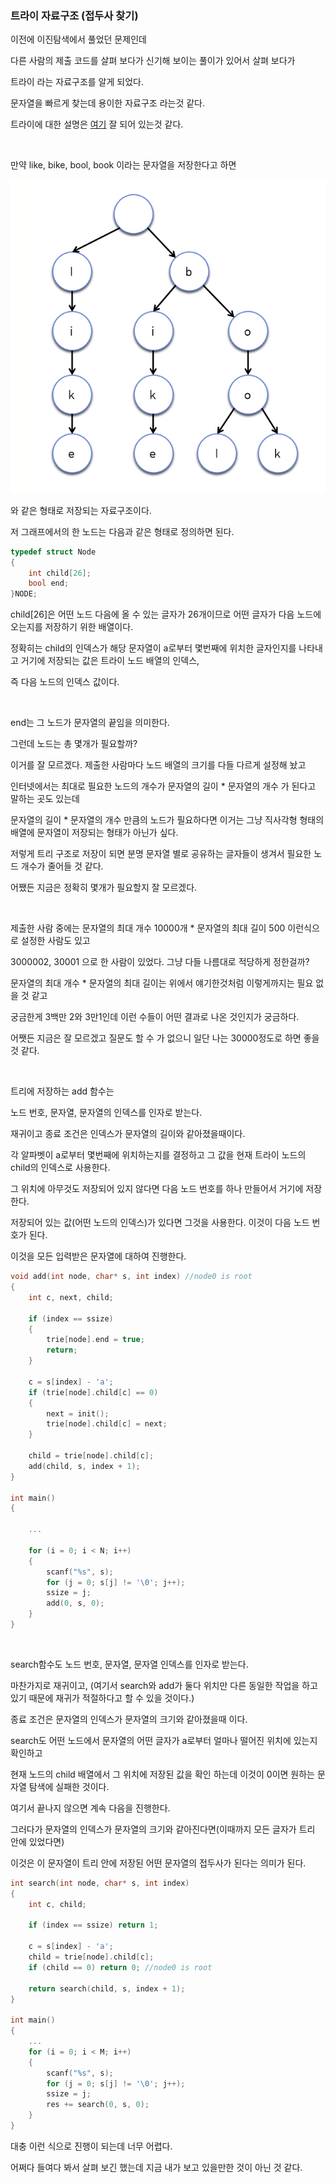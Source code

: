 ### 트라이 자료구조 (접두사 찾기)

이전에 이진탐색에서 풀었던 문제인데

다른 사람의 제출 코드를 살펴 보다가 신기해 보이는 풀이가 있어서 살펴 보다가

트라이 라는 자료구조를 알게 되었다.

문자열을 빠르게 찾는데 용이한 자료구조 라는것 같다.

트라이에 대한 설명은 [여기](https://hwan-shell.tistory.com/133) 잘 되어 있는것 같다.

</br>

만약 like, bike, bool, book 이라는 문자열을 저장한다고 하면

![](./트라이.PNG)

와 같은 형태로 저장되는 자료구조이다.

저 그래프에서의 한 노드는 다음과 같은 형태로 정의하면 된다.

```C
typedef struct Node
{
	int child[26];
	bool end;
}NODE;
```



child[26]은 어떤 노드 다음에 올 수 있는 글자가 26개이므로 어떤 글자가 다음 노드에 오는지를 저장하기 위한 배열이다.

정확히는 child의 인덱스가 해당 문자열이 a로부터 몇번째에 위치한 글자인지를 나타내고 거기에 저장되는 값은 트라이 노드 배열의 인덱스,

즉 다음 노드의 인덱스 값이다.

</br>

end는 그 노드가 문자열의 끝임을 의미한다.

그런데 노드는 총 몇개가 필요할까?

이거를 잘 모르겠다. 제출한 사람마다 노드 배열의 크기를 다들 다르게 설정해 놨고

인터넷에서는 최대로 필요한 노드의 개수가 문자열의 길이 * 문자열의 개수 가 된다고 말하는 곳도 있는데

문자열의 길이 * 문자열의 개수 만큼의 노드가 필요하다면 이거는 그냥 직사각형 형태의 배열에 문자열이 저장되는 형태가 아닌가 싶다.

저렇게 트리 구조로 저장이 되면 분명 문자열 별로 공유하는 글자들이 생겨서 필요한 노드 개수가 줄어들 것 같다.

어쨌든 지금은 정확히 몇개가 필요할지 잘 모르겠다.

</br>

제출한 사람 중에는 문자열의 최대 개수 10000개 * 문자열의 최대 길이 500 이런식으로 설정한 사람도 있고

3000002, 30001 으로 한 사람이 있었다.  그냥 다들 나름대로 적당하게 정한걸까?

문자열의 최대 개수 * 문자열의 최대 길이는 위에서 얘기한것처럼 이렇게까지는 필요 없을 것 같고

궁금한게 3백만 2와 3만1인데 이런 수들이 어떤 결과로 나온 것인지가 궁금하다.

어쨋든 지금은 잘 모르겠고 질문도 할 수 가 없으니 일단 나는 30000정도로 하면 좋을 것 같다.

</br>

트리에 저장하는 add 함수는

노드 번호, 문자열, 문자열의 인덱스를 인자로 받는다.

재귀이고 종료 조건은 인덱스가 문자열의 길이와 같아졌을때이다.

각 알파벳이 a로부터 몇번째에 위치하는지를 결정하고 그 값을 현재 트라이 노드의 child의 인덱스로 사용한다.

그 위치에 아무것도 저장되어 있지 않다면 다음 노드 번호를 하나 만들어서 거기에 저장한다.

저장되어 있는 값(어떤 노드의 인덱스)가 있다면 그것을 사용한다. 이것이 다음 노드 번호가 된다.

이것을 모든 입력받은 문자열에 대하여 진행한다.

```C
void add(int node, char* s, int index) //node0 is root
{
	int c, next, child;

	if (index == ssize)
	{
		trie[node].end = true;
		return;
	}

	c = s[index] - 'a';
	if (trie[node].child[c] == 0)
	{
		next = init();
		trie[node].child[c] = next;
	}

	child = trie[node].child[c];
	add(child, s, index + 1);
}

int main()
{
    
    ...
        
	for (i = 0; i < N; i++)
	{
		scanf("%s", s);
		for (j = 0; s[j] != '\0'; j++);
		ssize = j;
		add(0, s, 0);
	}
}
```

</br>

search함수도 노드 번호, 문자열, 문자열 인덱스를 인자로 받는다.

마찬가지로 재귀이고, (여기서 search와 add가 둘다 위치만 다른 동일한 작업을 하고 있기 때문에 재귀가 적절하다고 할 수 있을 것이다.)

종료 조건은 문자열의 인덱스가 문자열의 크기와 같아졌을때 이다.

search도 어떤 노드에서 문자열의 어떤 글자가 a로부터 얼마나 떨어진 위치에 있는지 확인하고

현재 노드의 child 배열에서 그 위치에 저장된 값을 확인 하는데 이것이 0이면 원하는 문자열 탐색에 실패한 것이다.

여기서 끝나지 않으면 계속 다음을 진행한다.

그러다가 문자열의 인덱스가 문자열의 크기와 같아진다면(이때까지 모든 글자가 트리 안에 있었다면)

이것은 이 문자열이 트리 안에 저장된 어떤 문자열의 접두사가 된다는 의미가 된다.

```C
int search(int node, char* s, int index)
{
	int c, child;

	if (index == ssize) return 1;

	c = s[index] - 'a';
	child = trie[node].child[c];
	if (child == 0) return 0; //node0 is root

	return search(child, s, index + 1);
}

int main()
{
    ...
    for (i = 0; i < M; i++)
	{
		scanf("%s", s);
		for (j = 0; s[j] != '\0'; j++);
		ssize = j;
		res += search(0, s, 0);
	}    
}

```

대충 이런 식으로 진행이 되는데 너무 어렵다.

어쩌다 들여다 봐서 살펴 보긴 했는데 지금 내가 보고 있을만한 것이 아닌 것 같다.

